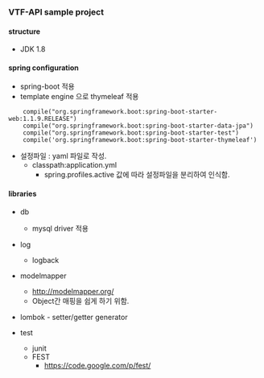 ### VTF-API sample project

#### structure
- JDK 1.8

#### spring configuration
- spring-boot 적용
- template engine 으로 thymeleaf 적용
```
	compile("org.springframework.boot:spring-boot-starter-web:1.1.9.RELEASE")
	compile("org.springframework.boot:spring-boot-starter-data-jpa")
	compile("org.springframework.boot:spring-boot-starter-test")
	compile('org.springframework.boot:spring-boot-starter-thymeleaf')
```
- 설정파일 : yaml 파일로 작성.
    - classpath:application.yml
        - spring.profiles.active 값에 따라 설정파일을 분리하여 인식함.

#### libraries
- db
	- mysql driver 적용

- log
    - logback

- modelmapper
	- http://modelmapper.org/
	- Object간 매핑을 쉽게 하기 위함.

- lombok
		- setter/getter generator

- test
	- junit
	- FEST
		- https://code.google.com/p/fest/

